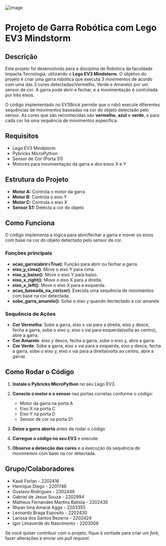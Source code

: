 ![image](https://github.com/user-attachments/assets/aa9cbaf1-70f8-4080-b9a9-a803ddfcd8df)

# Projeto de Garra Robótica com Lego EV3 Mindstorm

## Descrição

Este projeto foi desenvolvido para a disciplina de Robótica da faculdade Impacta Tecnologia, utilizando o **Lego EV3 Mindstorm**. O objetivo do projeto é criar uma garra robótica que executa 3 movimentos de acordo com uma das 3 cores detectadas(Vermelho, Verde e Amarelo) por um sensor de cor. A garra pode abrir e fechar, e a movimentação é controlada por três eixos.

O código implementado no EV3Brick permite que o robô execute diferentes sequências de movimentos baseadas na cor do objeto detectado pelo sensor. As cores que são reconhecidas são **vermelho**, **azul** e **verde**, e para cada cor há uma sequência de movimentos específica.

## Requisitos

* Lego EV3 Mindstorm
* Pybricks MicroPython
* Sensor de Cor (Porta S1)
* Motores para movimentação da garra e dos eixos X e Y

## Estrutura do Projeto

* **Motor A:** Controla o motor da garra
* **Motor B:** Controla o eixo Y
* **Motor C:** Controla o eixo X
* **Sensor S1:** Detecta a cor do objeto

## Como Funciona

O código implementa a lógica para abrir/fechar a garra e mover os eixos com base na cor do objeto detectado pelo sensor de cor.

### Funções principais

* **acao\_garra(abrir=True)**: Função para abrir ou fechar a garra.
* **eixo\_y\_cima()**: Move o eixo Y para cima.
* **eixo\_y\_baixo()**: Move o eixo Y para baixo.
* **eixo\_x\_right()**: Move o eixo X para a direita.
* **eixo\_x\_left()**: Move o eixo X para a esquerda.
* **acao\_baseada\_na\_cor(cor)**: Executa uma sequência de movimentos com base na cor detectada.
* **sobe\_garra\_amarelo()**: Sobe o eixo y quando dectectado a cor amarela

### Sequência de Ações

* **Cor Vermelha**: Sobe a garra, eixo x vai para a direita, eixo y desce, fecha a garra, sobe o eixo y, eixo x vai para esquerda(volta ao centro), abre a garra.
* **Cor Amarelo**: eixo y desce, fecha a garra, sobe o eixo y, abre a garra.
* **Cor Verde**: Sobe a garra, eixo x vai para a esquerda, eixo y desce, fecha a garra, sobe o eixo y, eixo x vai para a direita(volta ao centro, abre a garra). 
## Como Rodar o Código

1. **Instale o Pybricks MicroPython** no seu Lego EV3.
2. **Conecte o motor e o sensor** nas portas corretas conforme o código:

   * Motor da garra na porta A
   * Eixo X na porta C
   * Eixo Y na porta D
   * Sensor de cor na porta S1

3. **Deixe a garra aberta** antes de rodar o código
4. **Carregue o código no seu EV3** e execute.
5. **Observe a detecção das cores** e a execução da sequência de movimentos com base na cor detectada.

## Grupo/Colaboradores

 - Kauê Forlan - 2202416
 - Henrique Diego - 2201746
 - Gustavo Rodrigues - 2302446
 - Gabriel de Jesus Souza - 2202994
 - Matheus Fernandes Martins Batista - 2202435
 - Rhyan lima Amaral Agge - 2203355
 - Leonardo Braga Esposito - 2202430
 - Larissa dos Santos Bezerra - 2202424
 - Igor Limaverde do Nascimento  - 2203008

Se você quiser contribuir com o projeto, fique à vontade para criar um *fork*, fazer alterações e enviar um *pull request*.
